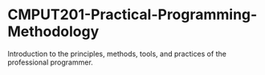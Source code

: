 # CMPUT201-Practical-Programming-Methodology
Introduction to the principles, methods, tools, and practices of the professional programmer.
